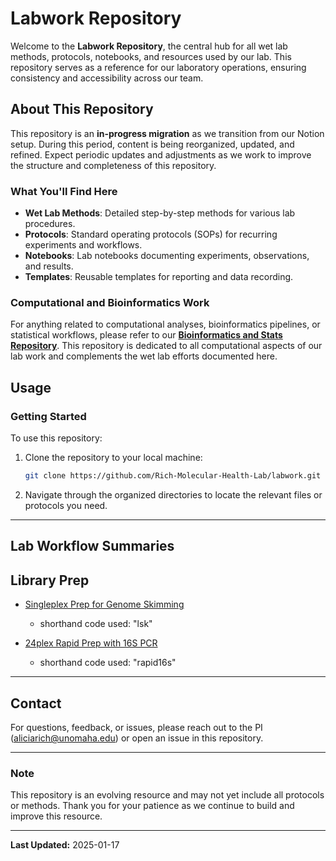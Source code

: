 # Labwork Repository

Welcome to the **Labwork Repository**, the central hub for all wet lab methods, protocols, notebooks, and resources used by our lab. This repository serves as a reference for our laboratory operations, ensuring consistency and accessibility across our team.

## About This Repository

This repository is an **in-progress migration** as we transition from our Notion setup. During this period, content is being reorganized, updated, and refined. Expect periodic updates and adjustments as we work to improve the structure and completeness of this repository.

### What You'll Find Here

- **Wet Lab Methods**: Detailed step-by-step methods for various lab procedures.
- **Protocols**: Standard operating protocols (SOPs) for recurring experiments and workflows.
- **Notebooks**: Lab notebooks documenting experiments, observations, and results.
- **Templates**: Reusable templates for reporting and data recording.

### Computational and Bioinformatics Work

For anything related to computational analyses, bioinformatics pipelines, or statistical workflows, please refer to our **[Bioinformatics and Stats Repository](https://github.com/Rich-Molecular-Health-Lab/bioinformatics_stats)**. This repository is dedicated to all computational aspects of our lab work and complements the wet lab efforts documented here.

## Usage

### Getting Started
To use this repository:
1. Clone the repository to your local machine:
   ```bash
   git clone https://github.com/Rich-Molecular-Health-Lab/labwork.git
   ```
2. Navigate through the organized directories to locate the relevant files or protocols you need.

---

## Lab Workflow Summaries

## Library Prep

- [Singleplex Prep for Genome Skimming](ProtocolSummaries/lsk_workflow_steps.html)
  - shorthand code used: "lsk"

- [24plex Rapid Prep with 16S PCR](ProtocolSummaries/rapid16s_workflow_steps.html)
  - shorthand code used: "rapid16s"

---

## Contact

For questions, feedback, or issues, please reach out to the PI (aliciarich@unomaha.edu) or open an issue in this repository.

---

### Note
This repository is an evolving resource and may not yet include all protocols or methods. Thank you for your patience as we continue to build and improve this resource.

---

**Last Updated:** 2025-01-17
